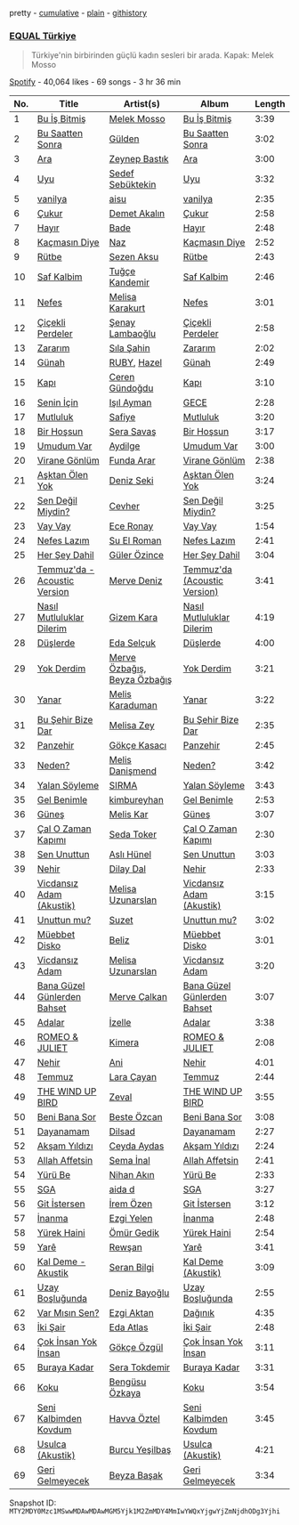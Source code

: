pretty - [cumulative](/playlists/cumulative/37i9dQZF1DX3aD9A9aINSs.md) - [plain](/playlists/plain/37i9dQZF1DX3aD9A9aINSs) - [githistory](https://github.githistory.xyz/mackorone/spotify-playlist-archive/blob/main/playlists/plain/37i9dQZF1DX3aD9A9aINSs)

### [EQUAL Türkiye](https://open.spotify.com/playlist/37i9dQZF1DX3aD9A9aINSs)

> Türkiye'nin birbirinden güçlü kadın sesleri bir arada\. Kapak: Melek Mosso

[Spotify](https://open.spotify.com/user/spotify) - 40,064 likes - 69 songs - 3 hr 36 min

| No. | Title | Artist(s) | Album | Length |
|---|---|---|---|---|
| 1 | [Bu İş Bitmiş](https://open.spotify.com/track/47QBRPBnTRUuuJSLcO10bh) | [Melek Mosso](https://open.spotify.com/artist/5IAxUWLiTMsvc1oWPrczNj) | [Bu İş Bitmiş](https://open.spotify.com/album/3LvZDb9mDj0iz2sJiqbAsX) | 3:39 |
| 2 | [Bu Saatten Sonra](https://open.spotify.com/track/3KW7R1G0HIAqwQGIpPwynQ) | [Gülden](https://open.spotify.com/artist/1aQhhnH3sUteqgE1EbmPec) | [Bu Saatten Sonra](https://open.spotify.com/album/2r3beb9mWCjufaY8eTVnnv) | 3:02 |
| 3 | [Ara](https://open.spotify.com/track/1iEMuRRbD04w92WzHYkJrF) | [Zeynep Bastık](https://open.spotify.com/artist/1mpOD8ZwHnbsryIuXWq0R1) | [Ara](https://open.spotify.com/album/6gkihcoEoX8nPLbTnzPygL) | 3:00 |
| 4 | [Uyu](https://open.spotify.com/track/4ascDTYMe2XUshvN8Rf6zT) | [Sedef Sebüktekin](https://open.spotify.com/artist/1dvuibBCx9TnbCKIdOEF4l) | [Uyu](https://open.spotify.com/album/3Wan4K3nSSFXm6HNtNGeiW) | 3:32 |
| 5 | [vanilya](https://open.spotify.com/track/3ag1PuZEmR3SAnXO8w33I3) | [aisu](https://open.spotify.com/artist/6WCTGeTYQ71cApZr34u4er) | [vanilya](https://open.spotify.com/album/3p9yvSG7va0QmRVFH8RSwR) | 2:35 |
| 6 | [Çukur](https://open.spotify.com/track/3MzKwXSuc7OC52dIrfgf28) | [Demet Akalın](https://open.spotify.com/artist/1U449OOb70EZlElNjLMwCM) | [Çukur](https://open.spotify.com/album/0pJILamjlBWJRge6ln3Fsu) | 2:58 |
| 7 | [Hayır](https://open.spotify.com/track/00fQ6xvA21PWMwxmfJgZQ2) | [Bade](https://open.spotify.com/artist/0PtAztBAwJWdQD5BABZKtz) | [Hayır](https://open.spotify.com/album/3wHof3ANKrX9GLhISxhYpe) | 2:48 |
| 8 | [Kaçmasın Diye](https://open.spotify.com/track/0OrRwC1TOfSjMQ0G42wKnB) | [Naz](https://open.spotify.com/artist/64iFKhLP2ou8VZAxiawTcw) | [Kaçmasın Diye](https://open.spotify.com/album/4imScTjb5w3DevEq3MpQPh) | 2:52 |
| 9 | [Rütbe](https://open.spotify.com/track/0ULkCf5BxxFcQFSa1T5LqW) | [Sezen Aksu](https://open.spotify.com/artist/64d1rUxfizSAOE9UbMnUZd) | [Rütbe](https://open.spotify.com/album/70fkwnuVaei6ThaSyGSeUR) | 2:43 |
| 10 | [Saf Kalbim](https://open.spotify.com/track/1BwPmMFoqYu7Dak16YcekT) | [Tuğçe Kandemir](https://open.spotify.com/artist/50z4meqYMvVCXEv2jDneDN) | [Saf Kalbim](https://open.spotify.com/album/5Q4ik7OOKybm80hskm0Q1l) | 2:46 |
| 11 | [Nefes](https://open.spotify.com/track/3gGctizrPN3t35buvpcObc) | [Melisa Karakurt](https://open.spotify.com/artist/73DiISVOqWg54BVFHLiCPH) | [Nefes](https://open.spotify.com/album/5rz4HWM28tqqKzFAN68JON) | 3:01 |
| 12 | [Çiçekli Perdeler](https://open.spotify.com/track/1p5m07m9LFHLI7J0qsDMkz) | [Şenay Lambaoğlu](https://open.spotify.com/artist/3TBKeKodYFrl3UaYKTcapT) | [Çiçekli Perdeler](https://open.spotify.com/album/0pinxUEEM3TKCcjpZBoJyd) | 2:58 |
| 13 | [Zararım](https://open.spotify.com/track/3VOKQF0f5V7SNdCXAVZOFh) | [Sıla Şahin](https://open.spotify.com/artist/7p71hjdN4GlGgIsmCQIvuC) | [Zararım](https://open.spotify.com/album/3tOh7l4GsxYJaPsxeb0D4G) | 2:02 |
| 14 | [Günah](https://open.spotify.com/track/3Te9JT8eY6ibeKHMihpsJs) | [RUBY](https://open.spotify.com/artist/6cyWo7bTflMmTEeiAwUM7Y), [Hazel](https://open.spotify.com/artist/5uSR40kJGxuUln9hTSN62C) | [Günah](https://open.spotify.com/album/6rcFQ973N1dPLv3TqWH9vL) | 2:49 |
| 15 | [Kapı](https://open.spotify.com/track/2Aand7fpYCxkutDPpBEvRP) | [Ceren Gündoğdu](https://open.spotify.com/artist/2t6i0lQOkrmuIInzYZFM90) | [Kapı](https://open.spotify.com/album/0BCLhicaic3EGa595Ucbok) | 3:10 |
| 16 | [Senin İçin](https://open.spotify.com/track/2QkUy063bVIKiHw9Ff4mIZ) | [Işıl Ayman](https://open.spotify.com/artist/5q6bMEU5EbDAOrTFUvOsC0) | [GECE](https://open.spotify.com/album/0s6HVhOUKPZwgETgZK48r6) | 2:28 |
| 17 | [Mutluluk](https://open.spotify.com/track/61XOqeUJiecCiz0c1L4Ym9) | [Safiye](https://open.spotify.com/artist/3J5L8phe7TP0vhoiXdJizP) | [Mutluluk](https://open.spotify.com/album/5NQo684tGwsE8YHEwLYgFL) | 3:20 |
| 18 | [Bir Hoşsun](https://open.spotify.com/track/1iS77DbvjmusKpkwBe4Dwi) | [Sera Savaş](https://open.spotify.com/artist/0ZJEJs5ckjTCpL7BpyAHAF) | [Bir Hoşsun](https://open.spotify.com/album/5vPb1YSJRS1zq9EFU3w1LV) | 3:17 |
| 19 | [Umudum Var](https://open.spotify.com/track/2nfd3XWgfBGhtVKwBAYTMC) | [Aydilge](https://open.spotify.com/artist/0cjA9XY1jx3RlniZbMkCWy) | [Umudum Var](https://open.spotify.com/album/4Sd9KhNHCzrSBTgT3hFDgJ) | 3:00 |
| 20 | [Virane Gönlüm](https://open.spotify.com/track/0BCK1AVMvGJbR51tVhG2Ov) | [Funda Arar](https://open.spotify.com/artist/6g7GF7BLC41JTHJwgB4wQW) | [Virane Gönlüm](https://open.spotify.com/album/0kSWSxQ3K2fMC0lk8uNmwA) | 2:38 |
| 21 | [Aşktan Ölen Yok](https://open.spotify.com/track/2TkkdltBoi5tt43ZmUdmtW) | [Deniz Seki](https://open.spotify.com/artist/28bHkFlKKHHudmgvnfYpiJ) | [Aşktan Ölen Yok](https://open.spotify.com/album/6gSvUYLQ2QlVuchgzbYS5w) | 3:24 |
| 22 | [Sen Değil Miydin?](https://open.spotify.com/track/0epNQ0flzA84ZbFIITdm4Z) | [Cevher](https://open.spotify.com/artist/5jUaU1L6PePJadPjzKYFXf) | [Sen Değil Miydin?](https://open.spotify.com/album/0rb3MA0wQwGzaRNxEksaSx) | 3:25 |
| 23 | [Vay Vay](https://open.spotify.com/track/7cInNSvY6GvlVRGfed5WDC) | [Ece Ronay](https://open.spotify.com/artist/0R7mqgu7aj5QXyUs2OsX3H) | [Vay Vay](https://open.spotify.com/album/4QnJ6MFzxKRw4V0mdmjRSQ) | 1:54 |
| 24 | [Nefes Lazım](https://open.spotify.com/track/36Zi4IuSLfR7QweYOkW4pw) | [Su El Roman](https://open.spotify.com/artist/6Kvx121MepdDM6XxgxPvij) | [Nefes Lazım](https://open.spotify.com/album/1qpM5jXUHxF418znCGPMm3) | 2:41 |
| 25 | [Her Şey Dahil](https://open.spotify.com/track/3DhXRJAPZgmHEzVWYuI0HY) | [Güler Özince](https://open.spotify.com/artist/4KonFbiSZXcrs9ZLe2A1mX) | [Her Şey Dahil](https://open.spotify.com/album/5hR98DDhOrQCrvlrJ7UDMa) | 3:04 |
| 26 | [Temmuz'da \- Acoustic Version](https://open.spotify.com/track/2vwKgBzA34Yof8cWCIW7uT) | [Merve Deniz](https://open.spotify.com/artist/0bL7vu8m0DXhsh3NJFaoAK) | [Temmuz'da \(Acoustic Version\)](https://open.spotify.com/album/3qWDvx9Q6yBWqHrAQwCL3H) | 3:41 |
| 27 | [Nasıl Mutluluklar Dilerim](https://open.spotify.com/track/38Z5DwNqzQwseAg6dRhegm) | [Gizem Kara](https://open.spotify.com/artist/6K08etwXa3DlPdKL1Si8HQ) | [Nasıl Mutluluklar Dilerim](https://open.spotify.com/album/2AwxtHZWkzJkKY0pwCLCxp) | 4:19 |
| 28 | [Düşlerde](https://open.spotify.com/track/4yYUzMuy99Sn8uA0HoYba7) | [Eda Selçuk](https://open.spotify.com/artist/7fXZfAYqCLdISnUQdQxBo3) | [Düşlerde](https://open.spotify.com/album/7xDT79WWB1nRtosM7ipmkh) | 4:00 |
| 29 | [Yok Derdim](https://open.spotify.com/track/79WUhII2ZtiDHwzdPhC2EE) | [Merve Özbağış](https://open.spotify.com/artist/5bxWBFz3ojvTVhTFDEwQhj), [Beyza Özbağış](https://open.spotify.com/artist/0DQ3eG9ADZx0qDRB7994Hm) | [Yok Derdim](https://open.spotify.com/album/342SJOaGK9TB1mZPyurHXJ) | 3:21 |
| 30 | [Yanar](https://open.spotify.com/track/4TsUZUrQVk2WTf4DJE30MS) | [Melis Karaduman](https://open.spotify.com/artist/0aM5REcXSL40rNGsyCSxNG) | [Yanar](https://open.spotify.com/album/6RQWY3xl46xKVSXaAojzXn) | 3:22 |
| 31 | [Bu Şehir Bize Dar](https://open.spotify.com/track/4rYG1wTmkMfVvj6c35hwMO) | [Melisa Zey](https://open.spotify.com/artist/1FNdc4PQxmYAWMG7tp5t4D) | [Bu Şehir Bize Dar](https://open.spotify.com/album/68ZtLng8TEgPwQLeowlNTQ) | 2:35 |
| 32 | [Panzehir](https://open.spotify.com/track/6gvYdhkLvZtInQVfvliWwJ) | [Gökçe Kasacı](https://open.spotify.com/artist/7HWPcCJNmAs6EoYZbeKXP3) | [Panzehir](https://open.spotify.com/album/3WQVVybHlDuSC4D9oDhQ0E) | 2:45 |
| 33 | [Neden?](https://open.spotify.com/track/19iupWE7ubX0RaFPy3AWhO) | [Melis Danişmend](https://open.spotify.com/artist/6pnX2Vk3LZgL8MA4TCpoXF) | [Neden?](https://open.spotify.com/album/21b2FJlan5HZl9Jbed6ibb) | 3:42 |
| 34 | [Yalan Söyleme](https://open.spotify.com/track/5Mwl7POi63RnBVi4lLHtR1) | [SIRMA](https://open.spotify.com/artist/2fYZQJ1iohAImNGjuZoFrz) | [Yalan Söyleme](https://open.spotify.com/album/0zeHqVEfS6xWQfxMvF1bPz) | 3:43 |
| 35 | [Gel Benimle](https://open.spotify.com/track/5WXvQH2elLjxTCwSTkz0gj) | [kimbureyhan](https://open.spotify.com/artist/5BueMcWYV4z3Jqrfo8GXCV) | [Gel Benimle](https://open.spotify.com/album/3mSEgMvrGbvp6d0LIn3QG0) | 2:53 |
| 36 | [Güneş](https://open.spotify.com/track/2LZ07ie5Qt6Ik9L13Ak6Tg) | [Melis Kar](https://open.spotify.com/artist/4hdeFgoe7zQEJWXVIAm2yj) | [Güneş](https://open.spotify.com/album/7B3RyCP3KICngM292AV5GI) | 3:07 |
| 37 | [Çal O Zaman Kapımı](https://open.spotify.com/track/0Ji4RdMcTrJtBa2MNtZVfO) | [Seda Toker](https://open.spotify.com/artist/7JrKjk31BgRNn4rUHoWIqN) | [Çal O Zaman Kapımı](https://open.spotify.com/album/0kjJip7oeE35kfuRLRg6Zz) | 2:30 |
| 38 | [Sen Unuttun](https://open.spotify.com/track/1kkJvExXCZZHR8dthw5PdV) | [Aslı Hünel](https://open.spotify.com/artist/5qeHNlum7qknPvto41yLOv) | [Sen Unuttun](https://open.spotify.com/album/1ISwRTppt2FpNj4918wP7I) | 3:03 |
| 39 | [Nehir](https://open.spotify.com/track/1F1F8HDutpEaayZGMWoUU8) | [Dilay Dal](https://open.spotify.com/artist/0dgKXNAgYiDNSdMBFQEbv1) | [Nehir](https://open.spotify.com/album/4qGLHc6yUb5O1GxCwto7o5) | 2:33 |
| 40 | [Vicdansız Adam \(Akustik\)](https://open.spotify.com/track/4c3UHNzFW8kMbA7ozJVqJF) | [Melisa Uzunarslan](https://open.spotify.com/artist/0wm6Aq5ptMgY0MntMMc1IM) | [Vicdansız Adam \(Akustik\)](https://open.spotify.com/album/1IfzuHHK0Zc1bcDwvw9WL5) | 3:15 |
| 41 | [Unuttun mu?](https://open.spotify.com/track/56d0oUCHv985X1UQc6NCTp) | [Suzet](https://open.spotify.com/artist/38AyHbljCz6Er3RC2p9ekA) | [Unuttun mu?](https://open.spotify.com/album/0VolRxmk50L41YH7oyfbUS) | 3:02 |
| 42 | [Müebbet Disko](https://open.spotify.com/track/51afthxsQDbpknYMclEApj) | [Beliz](https://open.spotify.com/artist/12QL4EXEXsPTOVjXBc8BD4) | [Müebbet Disko](https://open.spotify.com/album/0OOd6AXTAPXXZGsVAQPFMp) | 3:01 |
| 43 | [Vicdansız Adam](https://open.spotify.com/track/6mxoObGgF1B0wkTQ2C1hYF) | [Melisa Uzunarslan](https://open.spotify.com/artist/0wm6Aq5ptMgY0MntMMc1IM) | [Vicdansız Adam](https://open.spotify.com/album/1DdF1oo0qYlQgniyDANier) | 3:20 |
| 44 | [Bana Güzel Günlerden Bahset](https://open.spotify.com/track/0IV88LCk5vTPUUct8vCGvc) | [Merve Çalkan](https://open.spotify.com/artist/40nToqTbZUUXhFhx4zkbD3) | [Bana Güzel Günlerden Bahset](https://open.spotify.com/album/20J03Duzxeio0o5bAo3R71) | 3:07 |
| 45 | [Adalar](https://open.spotify.com/track/2UD4h716j465CdvqFDAHzc) | [İzelle](https://open.spotify.com/artist/6WrduelskQhS1vhzcHSnNY) | [Adalar](https://open.spotify.com/album/4uRBhtT2Rb9eI0GUnqk5OY) | 3:38 |
| 46 | [ROMEO & JULIET](https://open.spotify.com/track/5EKfxeNQ22VX0UuRF6SwaE) | [Kimera](https://open.spotify.com/artist/4T4Iw2jsjHVIYirEEZLfVm) | [ROMEO & JULIET](https://open.spotify.com/album/26daXmcsao1oGRQLBuhkQU) | 2:08 |
| 47 | [Nehir](https://open.spotify.com/track/1GZgPsIcNmAArSogW35CsU) | [Ani](https://open.spotify.com/artist/1w7GXnVAbouWJoSGQ1gSJz) | [Nehir](https://open.spotify.com/album/0oH9b6sAx8YuhiyJqgPWZ8) | 4:01 |
| 48 | [Temmuz](https://open.spotify.com/track/1AXPT6KBW0vbhKa5JpDaz7) | [Lara Çayan](https://open.spotify.com/artist/2J5Z5Gc2pgD0sdxj8qiTXO) | [Temmuz](https://open.spotify.com/album/6d6vgtk2j53x9WetI9bN8i) | 2:44 |
| 49 | [THE WIND UP BIRD](https://open.spotify.com/track/2J2CAYGXWJ5e7wsHDBHBSr) | [Zeval](https://open.spotify.com/artist/3Z2NE8EcPS7RYg4EBIn7y1) | [THE WIND UP BIRD](https://open.spotify.com/album/5xDhyMcUOvWvHlIue64JYt) | 3:55 |
| 50 | [Beni Bana Sor](https://open.spotify.com/track/0fFMDxRK7ApYMFlTTkUI5o) | [Beste Özcan](https://open.spotify.com/artist/1rtpb0G8p5iwUXRywzRjbp) | [Beni Bana Sor](https://open.spotify.com/album/1BWMSj0e0scvkLhagHMhjq) | 3:08 |
| 51 | [Dayanamam](https://open.spotify.com/track/0aR0DaL1njgmmRccfAU9oI) | [Dilsad](https://open.spotify.com/artist/3Sw6CgRtui6UyK77aotV30) | [Dayanamam](https://open.spotify.com/album/4Oe0aUI3FMrXKx88EnFmhD) | 2:27 |
| 52 | [Akşam Yıldızı](https://open.spotify.com/track/7hCBGhn50UKcAglfE2kpmG) | [Ceyda Aydas](https://open.spotify.com/artist/3gUkBiypsBMPGg5lVyrsA1) | [Akşam Yıldızı](https://open.spotify.com/album/7M2Rdj4enwoB9wGNDfaT2T) | 2:24 |
| 53 | [Allah Affetsin](https://open.spotify.com/track/1OXaWnyJ4qAO4UbsP2M405) | [Sema İnal](https://open.spotify.com/artist/4pQbxXeljgQyuw2nkHL2Mk) | [Allah Affetsin](https://open.spotify.com/album/2AGGURfF2JAEppeB8ZJTdE) | 2:41 |
| 54 | [Yürü Be](https://open.spotify.com/track/4EsLOmd46hKqBaSLGDjLLj) | [Nihan Akın](https://open.spotify.com/artist/75C2N9CoXlqykoHamamU74) | [Yürü Be](https://open.spotify.com/album/7klwXPBmYKU0wetWBb983T) | 2:33 |
| 55 | [SGA](https://open.spotify.com/track/2ukig2HRtObYl52vvzAzhy) | [aida d](https://open.spotify.com/artist/1FNLoK6PX8Jg7GU23vrZ3v) | [SGA](https://open.spotify.com/album/6QKzaiD2pU7zKwc7WvGvOV) | 3:27 |
| 56 | [Git İstersen](https://open.spotify.com/track/1hPRtrpAKSbzvicNPICawW) | [İrem Özen](https://open.spotify.com/artist/76G25ekDcncsRVCDunPdu1) | [Git İstersen](https://open.spotify.com/album/7JMMhmnwArSbfRJwCrWL0C) | 3:12 |
| 57 | [İnanma](https://open.spotify.com/track/23gqNmqLN9HlEaMiCGYh3j) | [Ezgi Yelen](https://open.spotify.com/artist/5EpdmziOWYbygFxQ6V6NHT) | [İnanma](https://open.spotify.com/album/3GZ3Fpd1yKdMqLBEMpjBKX) | 2:48 |
| 58 | [Yürek Haini](https://open.spotify.com/track/7kPsDK6foptOi5G0KnVqM2) | [Ömür Gedik](https://open.spotify.com/artist/3Fnj0gjfxDYyjIZchYWcrg) | [Yürek Haini](https://open.spotify.com/album/2EZhctNnrCVFcmtKCPRoAA) | 2:54 |
| 59 | [Yarê](https://open.spotify.com/track/4Cs5lFpBGaWzQkorH1ix4t) | [Rewşan](https://open.spotify.com/artist/3TJ5zA3raTcGtsNLjtNtcD) | [Yarê](https://open.spotify.com/album/1hah6USXsOidlcFcY90R6s) | 3:41 |
| 60 | [Kal Deme \- Akustik](https://open.spotify.com/track/5nqeggKDyrNBc8nGhMe8di) | [Seran Bilgi](https://open.spotify.com/artist/0lPzpQeTJrWSbAjsmvrZar) | [Kal Deme \(Akustik\)](https://open.spotify.com/album/1TisDT8BbRwpmd93D8pjf0) | 3:09 |
| 61 | [Uzay Boşluğunda](https://open.spotify.com/track/1sApQbuwPgkfkvqEuIAP9q) | [Deniz Bayoğlu](https://open.spotify.com/artist/1CpNHlG1fbnOH17T0pWDk0) | [Uzay Boşluğunda](https://open.spotify.com/album/21orw5u1Xv899jIrQ24Ner) | 2:55 |
| 62 | [Var Mısın Sen?](https://open.spotify.com/track/103tr4vcoPUeqYEFP8JQzr) | [Ezgi Aktan](https://open.spotify.com/artist/3YWG3RyJkflr9w9LZqK0j8) | [Dağınık](https://open.spotify.com/album/1CDktPfVYdq8SYrLatG9uO) | 4:35 |
| 63 | [İki Şair](https://open.spotify.com/track/4CwJp9nVgDSVF2NOhWz980) | [Eda Atlas](https://open.spotify.com/artist/7evFI1HE86akQXdNhdWJVd) | [İki Şair](https://open.spotify.com/album/4zIXnYW5F966cMcUGT01Pc) | 2:48 |
| 64 | [Çok İnsan Yok İnsan](https://open.spotify.com/track/3z3kaqDetGFJ5hROGRdl8v) | [Gökçe Özgül](https://open.spotify.com/artist/5zHvcIv8dp2JeSA3oNbJkd) | [Çok İnsan Yok İnsan](https://open.spotify.com/album/6qSCtkzZ37fLqW0NDavLZ1) | 3:11 |
| 65 | [Buraya Kadar](https://open.spotify.com/track/4t3XT5vRQaN0d0GXlPk3Q3) | [Sera Tokdemir](https://open.spotify.com/artist/018FaWBiYT8178qibRoEWc) | [Buraya Kadar](https://open.spotify.com/album/0vmJTaZ8fKAYQyrcO0HLWh) | 3:31 |
| 66 | [Koku](https://open.spotify.com/track/3rhrJVxmNZHJvNMerDfTkq) | [Bengüsu Özkaya](https://open.spotify.com/artist/7GejpEEnUbWdtfGZ8nK8vk) | [Koku](https://open.spotify.com/album/3cuIfbk5DgMWs9KN6NdaMs) | 3:54 |
| 67 | [Seni Kalbimden Kovdum](https://open.spotify.com/track/0CKdV6IUU9HoxCStRbfWYO) | [Havva Öztel](https://open.spotify.com/artist/68UrBKR7toPz2fJQ1DgyBR) | [Seni Kalbimden Kovdum](https://open.spotify.com/album/2kwStkCFI19tlyxC192AFP) | 3:45 |
| 68 | [Usulca \(Akustik\)](https://open.spotify.com/track/13VCuSK3G9qZcLv1Tx1LFt) | [Burcu Yeşilbaş](https://open.spotify.com/artist/1yiNDRitleh1vCW10XbIBz) | [Usulca \(Akustik\)](https://open.spotify.com/album/62ke1Gw27jrw4cPf1lME9m) | 4:21 |
| 69 | [Geri Gelmeyecek](https://open.spotify.com/track/0WUOAfOZ59uDzrZ2iPFHdL) | [Beyza Başak](https://open.spotify.com/artist/38awyHzw1soCVVfDYjLevO) | [Geri Gelmeyecek](https://open.spotify.com/album/5LF2PaadEkYB37foIVrw3w) | 3:34 |

Snapshot ID: `MTY2MDY0Mzc1MSwwMDAwMDAwMGM5Yjk1M2ZmMDY4MmIwYWQxYjgwYjZmNjdhODg3Yjhi`
